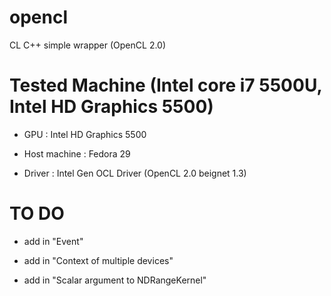 # opencl

CL C++ simple wrapper (OpenCL 2.0)

# Tested Machine (Intel core i7 5500U, Intel HD Graphics 5500)

- GPU : Intel HD Graphics 5500

- Host machine : Fedora 29

- Driver : Intel Gen OCL Driver (OpenCL 2.0 beignet 1.3)

# TO DO

- add in "Event"

- add in "Context of multiple devices"

- add in "Scalar argument to NDRangeKernel"

